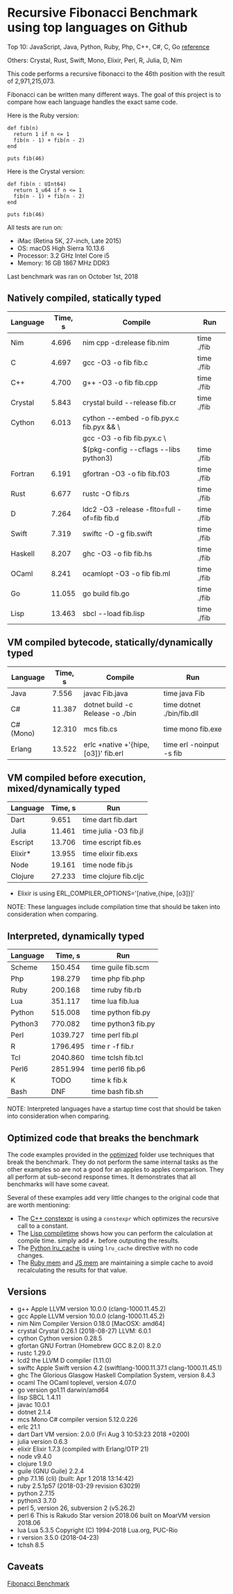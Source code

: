# Recursive Fibonacci Benchmark using top languages on Github

Top 10: JavaScript, Java, Python, Ruby, Php, C++, C#, C, Go [reference](http://www.techworm.net/2016/09/top-10-popular-programming-languages-github.html)

Others: Crystal, Rust, Swift, Mono, Elixir, Perl, R, Julia, D, Nim

This code performs a recursive fibonacci to the 46th position with the result of 2,971,215,073.

Fibonacci can be written many different ways.  The goal of this project is to compare how each language handles the exact same code.

Here is the Ruby version:
```
def fib(n)
  return 1 if n <= 1
  fib(n - 1) + fib(n - 2)
end

puts fib(46)
```

Here is the Crystal version:
```
def fib(n : UInt64)
  return 1_u64 if n <= 1
  fib(n - 1) + fib(n - 2)
end

puts fib(46)
```

All tests are run on:
 - iMac (Retina 5K, 27-inch, Late 2015)
 - OS: macOS High Sierra 10.13.6
 - Processor: 3.2 GHz Intel Core i5
 - Memory: 16 GB 1867 MHz DDR3

Last benchmark was ran on October 1st, 2018

## Natively compiled, statically typed

| Language  | Time, s  | Compile                                       | Run          |
|-----------|----------|-----------------------------------------------|--------------|
| Nim       |    4.696 | nim cpp -d:release fib.nim                    | time ./fib   |
| C         |    4.697 | gcc -O3 -o fib fib.c                          | time ./fib   |
| C++       |    4.700 | g++ -O3 -o fib fib.cpp                        | time ./fib   |
| Crystal   |    5.843 | crystal build --release fib.cr                | time ./fib   |
| Cython    |    6.013 | cython --embed -o fib.pyx.c fib.pyx && \      |              |
|           |          |        gcc -O3 -o fib fib.pyx.c \             |              |
|           |          |        $(pkg-config --cflags --libs python3)  | time ./fib   |
| Fortran   |    6.191 | gfortran -O3 -o fib fib.f03                   | time ./fib   |
| Rust      |    6.677 | rustc -O fib.rs                               | time ./fib   |
| D         |    7.264 | ldc2 -O3 -release -flto=full -of=fib fib.d    | time ./fib   |
| Swift     |    7.319 | swiftc -O -g fib.swift                        | time ./fib   |
| Haskell   |    8.207 | ghc -O3 -o fib fib.hs                         | time ./fib   |
| OCaml     |    8.241 | ocamlopt -O3 -o fib fib.ml                    | time ./fib   |
| Go        |   11.055 | go build fib.go                               | time ./fib   |
| Lisp      |   13.463 | sbcl --load fib.lisp                          | time ./fib   |

## VM compiled bytecode, statically/dynamically typed

| Language  | Time, s  | Compile                             | Run                       |
|-----------|----------|-------------------------------------|---------------------------|
| Java      |    7.556 | javac Fib.java                      | time java Fib             |
| C#        |   11.387 | dotnet build -c Release -o ./bin    | time dotnet ./bin/fib.dll |
| C# (Mono) |   12.310 | mcs fib.cs                          | time mono fib.exe         |
| Erlang    |   13.522 | erlc +native +'{hipe,[o3]}' fib.erl | time erl -noinput -s fib  |

## VM compiled before execution, mixed/dynamically typed

| Language  | Time, s  | Run                      |
|-----------|----------|--------------------------|
| Dart      |    9.651 | time dart fib.dart       |
| Julia     |   11.461 | time julia -O3 fib.jl    |
| Escript   |   13.706 | time escript fib.es      |
| Elixir*   |   13.955 | time elixir fib.exs      |
| Node      |   19.161 | time node fib.js         |
| Clojure   |   27.233 | time clojure fib.cljc    |

* Elixir is using ERL_COMPILER_OPTIONS='[native,{hipe, [o3]}]'

NOTE: These languages include compilation time that should be taken into consideration when comparing.

## Interpreted, dynamically typed

| Language  | Time, s  | Run                      |
|-----------|----------|--------------------------|
| Scheme    |  150.454 | time guile fib.scm       |
| Php       |  198.279 | time php fib.php         |
| Ruby      |  200.168 | time ruby fib.rb         |
| Lua       |  351.117 | time lua fib.lua         |
| Python    |  515.008 | time python fib.py       |
| Python3   |  770.082 | time python3 fib.py      |
| Perl      | 1039.727 | time perl fib.pl         |
| R         | 1796.495 | time r -f fib.r          |
| Tcl       | 2040.860 | time tclsh fib.tcl       |
| Perl6     | 2851.994 | time perl6 fib.p6        |
| K         |     TODO | time k fib.k             |
| Bash      |      DNF | time bash fib.sh         |

NOTE: Interpreted languages have a startup time cost that should be taken into consideration when comparing.

## Optimized code that breaks the benchmark

The code examples provided in the [optimized](optimized) folder use techniques that break the benchmark. They do not perform the same internal tasks as the other examples so are not a good for an apples to apples comparison. They all perform at sub-second response times. It demonstrates that all benchmarks will have some caveat.

Several of these examples add very little changes to the original code that are worth mentioning:
 - The [C++ constexpr](optimized/fib-constexpr.cpp) is using a `constexpr` which optimizes the recursive call to a constant.
 - The [Lisp compiletime](optimized/fib-compiletime.lisp) shows how you can perform the calculation at compile time. simply add `#.` before outputing the results.
 - The [Python lru_cache](optimized/fib-cache.py) is using `lru_cache` directive with no code changes.
 - The [Ruby mem](optimized/fib-mem.rb) and [JS mem](optimized/fib-mem.js) are maintaining a simple cache to avoid recalculating the results for that value.

## Versions

- g++ Apple LLVM version 10.0.0 (clang-1000.11.45.2)
- gcc Apple LLVM version 10.0.0 (clang-1000.11.45.2)
- nim Nim Compiler Version 0.18.0 [MacOSX: amd64]
- crystal Crystal 0.26.1 (2018-08-27) LLVM: 6.0.1
- cython Cython version 0.28.5
- gfortan GNU Fortran (Homebrew GCC 8.2.0) 8.2.0
- rustc 1.29.0
- lcd2 the LLVM D compiler (1.11.0)
- swiftc Apple Swift version 4.2 (swiftlang-1000.11.37.1 clang-1000.11.45.1)
- ghc The Glorious Glasgow Haskell Compilation System, version 8.4.3
- ocaml The OCaml toplevel, version 4.07.0
- go version go1.11 darwin/amd64
- lisp SBCL 1.4.11
- javac 10.0.1
- dotnet 2.1.4
- mcs Mono C# compiler version 5.12.0.226
- erlc 21.1
- dart Dart VM version: 2.0.0 (Fri Aug 3 10:53:23 2018 +0200)
- julia version 0.6.3
- elixir Elixir 1.7.3 (compiled with Erlang/OTP 21)
- node v9.4.0
- clojure 1.9.0
- guile (GNU Guile) 2.2.4
- php 7.1.16 (cli) (built: Apr  1 2018 13:14:42)
- ruby 2.5.1p57 (2018-03-29 revision 63029)
- python 2.7.15
- python3 3.7.0
- perl 5, version 26, subversion 2 (v5.26.2)
- perl 6 This is Rakudo Star version 2018.06 built on MoarVM version 2018.06
- lua Lua 5.3.5  Copyright (C) 1994-2018 Lua.org, PUC-Rio
- r version 3.5.0 (2018-04-23)
- tchsh 8.5

## Caveats

[Fibonacci Benchmark](https://crystal-lang.org/2016/07/15/fibonacci-benchmark.html)
